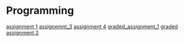 # Programming

[assignment 1](https://github.com/vukmijatovic/Programming/blob/master/assignment2.ipynb)
[assignemnt_3](https://github.com/vukmijatovic/Programming/blob/master/assignment3%20(2).ipynb)
[assignment 4](https://github.com/vukmijatovic/Programming/blob/master/assignment4.ipynb)
[graded_assignment_1](https://github.com/vukmijatovic/Programming/blob/master/graded_assignment_1.Rmd)
[graded assignment 2](https://github.com/vukmijatovic/Programming/blob/master/graded_assignment_2.Rmd)
